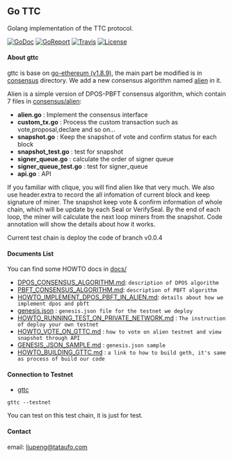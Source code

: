 ## Go TTC

Golang implementation of the TTC protocol.

[![GoDoc](https://img.shields.io/badge/godoc-reference-blue.svg)](https://godoc.org/github.com/TTCECO/gttc)
[![GoReport](https://goreportcard.com/badge/github.com/TTCECO/gttc)](https://goreportcard.com/report/github.com/TTCECO/gttc)
[![Travis](https://travis-ci.org/TTCECO/gttc.svg?branch=master)](https://travis-ci.org/TTCECO/gttc)
[![License](https://img.shields.io/badge/license-GPL%20v3-blue.svg)](LICENSE)
#### About gttc

gttc is base on [go-ethereum (v1.8.9)](https://github.com/ethereum/go-ethereum), the main part be modified is in [consensus](consensus/) directory. We add a new consensus algorithm named [alien](consensus/alien/) in it.

Alien is a simple version of DPOS-PBFT consensus algorithm, which contain 7 files in [consensus/alien](consensus/alien/):

* **alien.go**    : Implement the consensus interface
* **custom_tx.go** : Process the custom transaction such as vote,proposal,declare and so on...
* **snapshot.go** : Keep the snapshot of vote and confirm status for each block
* **snapshot_test.go** : test for snapshot
* **signer_queue.go**  : calculate the order of signer queue
* **signer_queue_test.go** : test for signer_queue
* **api.go**      : API

If you familiar with clique, you will find alien like that very much. We also use header.extra to record the all infomation of current block and keep signature of miner. The snapshot keep vote & confirm information of whole chain, which will be update by each Seal or VerifySeal. By the end of each loop, the miner will calculate the next loop miners from the snapshot. Code annotation will show the details about how it works.

Current test chain is deploy the code of branch v0.0.4

#### Documents List

You can find some HOWTO docs in [docs/](docs/)

* [DPOS_CONSENSUS_ALGORITHM.md](docs/DPOS_CONSENSUS_ALGORITHM.md): `description of DPOS algorithm`
* [PBFT_CONSENSUS_ALGORITHM.md](docs/PBFT_CONSENSUS_ALGORITHM.md): `description of PBFT algorithm`
* [HOWTO_IMPLEMENT_DPOS_PBFT_IN_ALIEN.md](docs/HOWTO_IMPLEMENT_DPOS_PBFT_IN_ALIEN.md): `details about how we implement dpos and pbft`
* [genesis.json](docs/genesis.json)  : `genesis.json file for the testnet we deploy`
* [HOWTO_RUNNING_TEST_ON_PRIVATE_NETWORK.md](docs/HOWTO_RUNNING_TEST_ON_PRIVATE_NETWORK.md) : `The instruction of deploy your own testnet`
* [HOWTO_VOTE_ON_GTTC.md](docs/HOWTO_VOTE_ON_GTTC.md)  : `how to vote on alien testnet and view snapshot through API`
* [GENESIS_JSON_SAMPLE.md](docs/GENESIS_JSON_SAMPLE.md) : `genesis.json sample`
* [HOWTO_BUILDING_GTTC.md](docs/HOWTO_BUILDING_GTTC.md) : `a link to how to build geth, it's same as process of build our code`

#### Connection to Testnet

* [gttc](cmd/gttc)

```
gttc --testnet
```

You can test on this test chain, it is just for test.

#### Contact

email: liupeng@tataufo.com